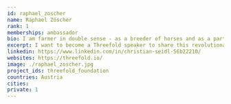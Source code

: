 ```yaml
---
id: raphael_zoscher
name: Raphael Zöscher
rank: 1
memberships: ambassador
bio: I am farmer in double sense - as a breeder of horses and as a part of the Threefold-grid. I am absolutely convinced about the Threefold technology and I want to become a Threefold speaker to share this revolutionary idea with people in Austria, Italy and France.My interests in Threefold lay at multiple layers from application development, blockchain to helping in social media engagement and marketing as well.
excerpt: I want to become a Threefold speaker to share this revolutionary idea with people in Austria.
linkedin: https://www.linkedin.com/in/christian-seidl-56b22210/
websites: https://threefold.io/
image: ./raphael_zoscher.jpg
project_ids: threefold_foundation
countries: Austria
cities: 
private: 1
---
```

